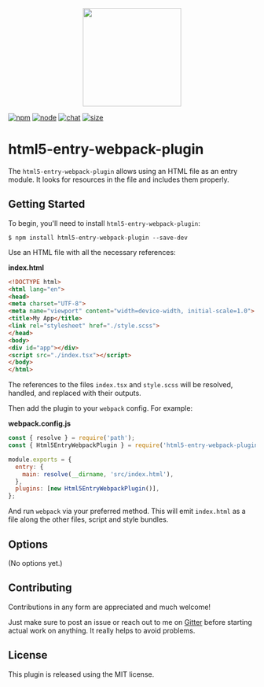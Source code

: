<div align="center">
  <a href="https://github.com/webpack/webpack">
    <img width="200" height="200" src="https://webpack.js.org/assets/icon-square-big.svg">
  </a>
</div>

[![npm][npm]][npm-url]
[![node][node]][node-url]
[![chat][chat]][chat-url]
[![size][size]][size-url]

# html5-entry-webpack-plugin

The `html5-entry-webpack-plugin` allows using an HTML file as an entry module. It looks for resources in the file and includes them properly.

## Getting Started

To begin, you'll need to install `html5-entry-webpack-plugin`:

```console
$ npm install html5-entry-webpack-plugin --save-dev
```

Use an HTML file with all the necessary references:

**index.html**

```html
<!DOCTYPE html>
<html lang="en">
<head>
<meta charset="UTF-8">
<meta name="viewport" content="width=device-width, initial-scale=1.0">
<title>My App</title>
<link rel="stylesheet" href="./style.scss">
</head>
<body>
<div id="app"></div>
<script src="./index.tsx"></script>
</body>
</html>
```

The references to the files `index.tsx` and `style.scss` will be resolved, handled, and replaced with their outputs.

Then add the plugin to your `webpack` config. For example:

**webpack.config.js**

```js
const { resolve } = require('path');
const { Html5EntryWebpackPlugin } = require('html5-entry-webpack-plugin');

module.exports = {
  entry: {
    main: resolve(__dirname, 'src/index.html'),
  },
  plugins: [new Html5EntryWebpackPlugin()],
};
```

And run `webpack` via your preferred method. This will emit `index.html` as a file along the other files, script and style bundles.

## Options

(No options yet.)

## Contributing

Contributions in any form are appreciated and much welcome!

Just make sure to post an issue or reach out to me on [Gitter](https://gitter.im/piral-io/community) before starting actual work on anything. It really helps to avoid problems.

## License

This plugin is released using the MIT license.

[npm]: https://img.shields.io/npm/v/html5-entry-webpack-plugin.svg
[npm-url]: https://npmjs.com/package/html5-entry-webpack-plugin
[node]: https://img.shields.io/node/v/html5-entry-webpack-plugin.svg
[node-url]: https://nodejs.org
[chat]: https://img.shields.io/badge/gitter-piral.io%2Fcommunity-brightgreen.svg
[chat-url]: https://gitter.im/piral-io/community
[size]: https://packagephobia.now.sh/badge?p=html5-entry-webpack-plugin
[size-url]: https://packagephobia.now.sh/result?p=html5-entry-webpack-plugin

